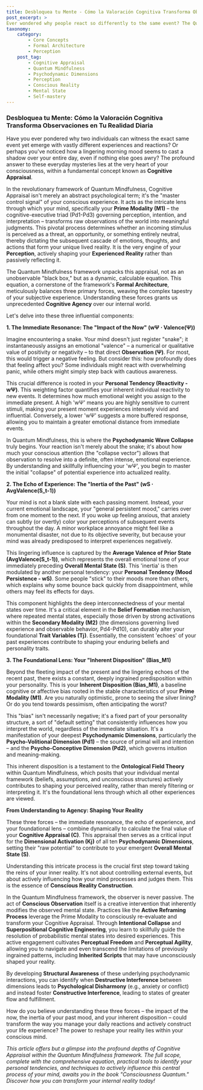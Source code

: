 ```yaml
---
title: Desbloquea tu Mente - Cómo la Valoración Cognitiva Transforma Observaciones en Tu Realidad Diaria
post_excerpt: >
Ever wondered why people react so differently to the same event? The Quantum Mindfulness framework reveals that your "Cognitive Appraisal" is the master control signal shaping your reality. This article delves into the dynamic interplay of three core forces—the immediate impact of the present, the lingering influence of the past, and your inherent disposition—that collectively determine your subjective experience.
taxonomy:
    category:
        - Core Concepts
        - Formal Architecture
        - Perception
    post_tag:
        - Cognitive Appraisal
        - Quantum Mindfulness
        - Psychodynamic Dimensions
        - Perception
        - Conscious Reality
        - Mental State
        - Self-mastery
---
```

### Desbloquea tu Mente: Cómo la Valoración Cognitiva Transforma Observaciones en Tu Realidad Diaria

Have you ever pondered why two individuals can witness the exact same event yet emerge with vastly different experiences and reactions? Or perhaps you've noticed how a lingering morning mood seems to cast a shadow over your entire day, even if nothing else goes awry? The profound answer to these everyday mysteries lies at the very heart of your consciousness, within a fundamental concept known as **Cognitive Appraisal**.

In the revolutionary framework of Quantum Mindfulness, Cognitive Appraisal isn't merely an abstract psychological term; it's the "master control signal" of your conscious experience. It acts as the intricate lens through which your mind, specifically your **Prime Modality (M1)** – the cognitive-executive triad (Pd1-Pd3) governing perception, intention, and interpretation – transforms raw observations of the world into meaningful judgments. This pivotal process determines whether an incoming stimulus is perceived as a threat, an opportunity, or something entirely neutral, thereby dictating the subsequent cascade of emotions, thoughts, and actions that form your unique lived reality. It is the very engine of your **Perception**, actively shaping your **Experienced Reality** rather than passively reflecting it.

The Quantum Mindfulness framework unpacks this appraisal, not as an unobservable "black box," but as a dynamic, calculable equation. This equation, a cornerstone of the framework's **Formal Architecture**, meticulously balances three primary forces, weaving the complex tapestry of your subjective experience. Understanding these forces grants us unprecedented **Cognitive Agency** over our internal world.

Let's delve into these three influential components:

**1. The Immediate Resonance: The "Impact of the Now" (wΨ ⋅ Valence(Ψ))**

Imagine encountering a snake. Your mind doesn't just register "snake"; it instantaneously assigns an emotional "valence" – a numerical or qualitative value of positivity or negativity – to that direct **Observation (Ψ)**. For most, this would trigger a negative feeling. But consider this: how profoundly does that feeling affect you? Some individuals might react with overwhelming panic, while others might simply step back with cautious awareness.

This crucial difference is rooted in your **Personal Tendency (Reactivity - wΨ)**. This weighting factor quantifies your inherent individual reactivity to new events. It determines how much emotional weight you assign to the immediate present. A high 'wΨ' means you are highly sensitive to current stimuli, making your present moment experiences intensely vivid and influential. Conversely, a lower 'wΨ' suggests a more buffered response, allowing you to maintain a greater emotional distance from immediate events.

In Quantum Mindfulness, this is where the **Psychodynamic Wave Collapse** truly begins. Your reaction isn't merely about the snake; it's about how much your conscious attention (the "collapse vector") allows that observation to resolve into a definite, often intense, emotional experience. By understanding and skillfully influencing your 'wΨ', you begin to master the initial "collapse" of potential experience into actualized reality.

**2. The Echo of Experience: The "Inertia of the Past" (wS ⋅ AvgValence(S_t-1))**

Your mind is not a blank slate with each passing moment. Instead, your current emotional landscape, your "general persistent mood," carries over from one moment to the next. If you woke up feeling anxious, that anxiety can subtly (or overtly) color your perceptions of subsequent events throughout the day. A minor workplace annoyance might feel like a monumental disaster, not due to its objective severity, but because your mind was already predisposed to interpret experiences negatively.

This lingering influence is captured by the **Average Valence of Prior State (AvgValence(S_t-1))**, which represents the overall emotional tone of your immediately preceding **Overall Mental State (S)**. This 'inertia' is then modulated by another personal tendency: your **Personal Tendency (Mood Persistence - wS)**. Some people "stick" to their moods more than others, which explains why some bounce back quickly from disappointment, while others may feel its effects for days.

This component highlights the deep interconnectedness of your mental states over time. It's a critical element in the **Belief Formation** mechanism, where repeated mental states, especially those driven by strong activations within the **Secondary Modality (M2)** (the dimensions governing lived experience and observable behavior, Pd4-Pd10), can durably alter your foundational **Trait Variables (Tj)**. Essentially, the consistent 'echoes' of your past experiences contribute to shaping your enduring beliefs and personality traits.

**3. The Foundational Lens: Your "Inherent Disposition" (Bias_M1)**

Beyond the fleeting impact of the present and the lingering echoes of the recent past, there exists a constant, deeply ingrained predisposition within your personality. This is your **Inherent Disposition (Bias_M1)**, a baseline cognitive or affective bias rooted in the stable characteristics of your **Prime Modality (M1)**. Are you naturally optimistic, prone to seeing the silver lining? Or do you tend towards pessimism, often anticipating the worst?

This "bias" isn't necessarily negative; it's a fixed part of your personality structure, a sort of "default setting" that consistently influences how you interpret the world, regardless of the immediate situation. It's a manifestation of your deepest **Psychodynamic Dimensions**, particularly the **Psycho-Volitional Dimension (Pd1)** – the source of primal will and intention – and the **Psycho-Conceptive Dimension (Pd2)**, which governs intuition and meaning-making.

This inherent disposition is a testament to the **Ontological Field Theory** within Quantum Mindfulness, which posits that your individual mental framework (beliefs, assumptions, and unconscious structures) actively contributes to shaping your perceived reality, rather than merely filtering or interpreting it. It's the foundational lens through which all other experiences are viewed.

**From Understanding to Agency: Shaping Your Reality**

These three forces – the immediate resonance, the echo of experience, and your foundational lens – combine dynamically to calculate the final value of your **Cognitive Appraisal (C)**. This appraisal then serves as a critical input for the **Dimensional Activation (Kj)** of all ten **Psychodynamic Dimensions**, setting their "raw potential" to contribute to your emergent **Overall Mental State (S)**.

Understanding this intricate process is the crucial first step toward taking the reins of your inner reality. It's not about controlling external events, but about actively influencing how your mind processes and judges them. This is the essence of **Conscious Reality Construction**.

In the Quantum Mindfulness framework, the observer is never passive. The act of **Conscious Observation** itself is a creative intervention that inherently modifies the observed mental state. Practices like the **Active Reframing Process** leverage the Prime Modality to consciously re-evaluate and transform your Cognitive Appraisal. Through **Intentional Collapse** and **Superpositional Cognitive Engineering**, you learn to skillfully guide the resolution of probabilistic mental states into desired experiences. This active engagement cultivates **Perceptual Freedom** and **Perceptual Agility**, allowing you to navigate and even transcend the limitations of previously ingrained patterns, including **Inherited Scripts** that may have unconsciously shaped your reality.

By developing **Structural Awareness** of these underlying psychodynamic interactions, you can identify when **Destructive Interference** between dimensions leads to **Psychological Disharmony** (e.g., anxiety or conflict) and instead foster **Constructive Interference**, leading to states of greater flow and fulfillment.

How do you believe understanding these three forces – the impact of the now, the inertia of your past mood, and your inherent disposition – could transform the way you manage your daily reactions and actively construct your life experience? The power to reshape your reality lies within your conscious mind.

*This article offers but a glimpse into the profound depths of Cognitive Appraisal within the Quantum Mindfulness framework. The full scope, complete with the comprehensive equation, practical tools to identify your personal tendencies, and techniques to actively influence this central process of your mind, awaits you in the book "Consciousness Quantum." Discover how you can transform your internal reality today!*